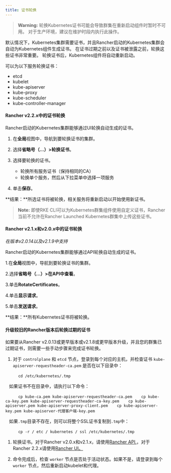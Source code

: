 ```yaml
---
title: 证书轮换
---
```


> **Warning:** 轮换Kubernetes证书可能会导致群集在重新启动组件时暂时不可用。 对于生产环境，建议在维护时段内执行此操作。

默认情况下，Kubernetes集群需要证书，并且Rancher启动的Kubernetes集群会自动为Kubernetes组件生成证书。 在证书过期之前以及证书被泄露之前，轮换这些证书非常重要。 轮换证书后，Kubernetes组件将自动重新启动。

可以为以下服务轮换证书：

- etcd
- kubelet
- kube-apiserver
- kube-proxy
- kube-scheduler
- kube-controller-manager

#### Rancher v2.2.x中的证书轮换

Rancher启动的Kubernetes集群能够通过UI轮换自动生成的证书。

1. 在**全局**视图中，导航到要轮换证书的集群。

2. 选择**省略号（...）>轮换证书**。

3. 选择要轮换的证书。

   - 轮换所有服务证书（保持相同的CA）
   - 轮换单个服务，然后从下拉菜单中选择一项服务

4. 单击**保存**。

**结果：**所选证书将被轮换，相关服务将重新启动以开始使用新证书。

> **Note:** 即使RKE CLI可以为Kubernetes群集组件使用自定义证书，Rancher当前不允许在Rancher Launched Kubernetes群集中上传这些证书。

#### Rancher v2.1.x和v2.0.x中的证书轮换

_在版本v2.0.14以及v2.1.9中支持_

Rancher启动的Kubernetes集群能够通过API轮换自动生成的证书。

1.在**全局**视图中，导航到要轮换证书的集群。

2.选择**省略号（...）>在API中查看**。

3.单击**RotateCertificates**。

4.单击**显示请求**。

5.单击**发送请求**。

**结果：**所有Kubernetes证书将被轮换。

#### 升级较旧的Rancher版本后轮换过期的证书

如果要从Rancher v2.0.13或更早版本或v2.1.8或更早版本升级，并且您的群集已过期证书，则需要一些手动步骤来完成证书轮换。

1. 对于 `controlplane` 和 `etcd` 节点，登录到每个对应的主机，并检查证书 `kube-apiserver-requestheader-ca.pem` 是否在以下目录中：

   ```
   cd /etc/kubernetes/.tmp
   ```

   如果证书不在目录中，请执行以下命令：

   ```
   cp kube-ca.pem kube-apiserver-requestheader-ca.pem
   cp kube-ca-key.pem kube-apiserver-requestheader-ca-key.pem
   cp kube-apiserver.pem kube-apiserver-proxy-client.pem
   cp kube-apiserver-key.pem kube-apiserver-代理客户端-key.pem
   ```

   如果`.tmp`目录不存在，则可以将整个SSL证书复制到`.tmp`中：

   ```
   cp -r / etc / kubernetes / ssl /etc/kubernetes/.tmp
   ```

1. 轮换证书。对于Rancher v2.0.x和v2.1.x，请使用[Rancher API.](#certificate-rotation-in-rancher-v2-1-x-and-v2-0-x)，对于Rancher 2.2.x请使用[Rancher UI。](#certificate-rotation-in-rancher-v2-2-x)

1. 命令完成后，检查 `worker` 节点是否处于活动状态。如果不是，请登录到每个 `worker` 节点，然后重新启动kubelet和代理。
